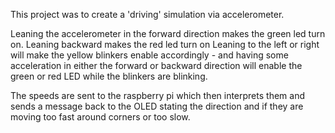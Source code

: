 This project was to create a 'driving' simulation via accelerometer.

Leaning the accelerometer in the forward direction makes the green led turn on.
Leaning backward makes the red led turn on
Leaning to the left or right will make the yellow blinkers enable accordingly - and having some acceleration in either the forward or backward direction will enable the green or red LED while the blinkers are blinking.

The speeds are sent to the raspberry pi which then interprets them and sends a message back to the OLED stating the direction and if they are moving too fast around corners or too slow.

